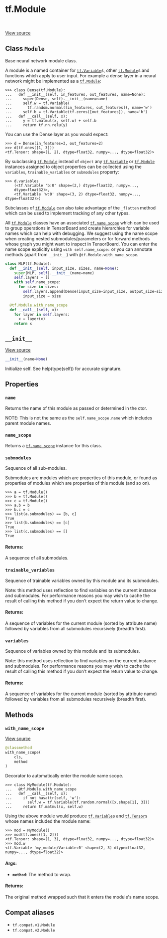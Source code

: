 <div itemscope itemtype="http://developers.google.com/ReferenceObject">
<meta itemprop="name" content="tf.Module" />
<meta itemprop="path" content="Stable" />
<meta itemprop="property" content="name"/>
<meta itemprop="property" content="name_scope"/>
<meta itemprop="property" content="submodules"/>
<meta itemprop="property" content="trainable_variables"/>
<meta itemprop="property" content="variables"/>
<meta itemprop="property" content="__init__"/>
<meta itemprop="property" content="with_name_scope"/>
</div>

# tf.Module

<!-- Insert buttons and diff -->

<table class="tfo-notebook-buttons tfo-api" align="left">
</table>

<a target="_blank" href="/code/stable/tensorflow/python/module/module.py">View source</a>



## Class `Module`

Base neural network module class.



<!-- Placeholder for "Used in" -->

A module is a named container for <a href="../tf/Variable.md"><code>tf.Variable</code></a>s, other <a href="../tf/Module.md"><code>tf.Module</code></a>s and
functions which apply to user input. For example a dense layer in a neural
network might be implemented as a <a href="../tf/Module.md"><code>tf.Module</code></a>:

 ```
 >>> class Dense(tf.Module):
 ...   def __init__(self, in_features, out_features, name=None):
 ...     super(Dense, self).__init__(name=name)
 ...     self.w = tf.Variable(
 ...       tf.random.normal([in_features, out_features]), name='w')
 ...     self.b = tf.Variable(tf.zeros([out_features]), name='b')
 ...   def __call__(self, x):
 ...     y = tf.matmul(x, self.w) + self.b
 ...     return tf.nn.relu(y)
 ```

You can use the Dense layer as you would expect:

```
>>> d = Dense(in_features=3, out_features=2)
>>> d(tf.ones([1, 3]))
<tf.Tensor: shape=(1, 2), dtype=float32, numpy=..., dtype=float32)>
```


By subclassing <a href="../tf/Module.md"><code>tf.Module</code></a> instead of `object` any <a href="../tf/Variable.md"><code>tf.Variable</code></a> or
<a href="../tf/Module.md"><code>tf.Module</code></a> instances assigned to object properties can be collected using
the `variables`, `trainable_variables` or `submodules` property:

```
>>> d.variables
    (<tf.Variable 'b:0' shape=(2,) dtype=float32, numpy=...,
    dtype=float32)>,
    <tf.Variable 'w:0' shape=(3, 2) dtype=float32, numpy=..., dtype=float32)>)
```


Subclasses of <a href="../tf/Module.md"><code>tf.Module</code></a> can also take advantage of the `_flatten` method
which can be used to implement tracking of any other types.

All <a href="../tf/Module.md"><code>tf.Module</code></a> classes have an associated <a href="../tf/name_scope.md"><code>tf.name_scope</code></a> which can be used
to group operations in TensorBoard and create hierarchies for variable names
which can help with debugging. We suggest using the name scope when creating
nested submodules/parameters or for forward methods whose graph you might want
to inspect in TensorBoard. You can enter the name scope explicitly using
`with self.name_scope:` or you can annotate methods (apart from `__init__`)
with `@tf.Module.with_name_scope`.

```python
class MLP(tf.Module):
  def __init__(self, input_size, sizes, name=None):
    super(MLP, self).__init__(name=name)
    self.layers = []
    with self.name_scope:
      for size in sizes:
        self.layers.append(Dense(input_size=input_size, output_size=size))
        input_size = size

  @tf.Module.with_name_scope
  def __call__(self, x):
    for layer in self.layers:
      x = layer(x)
    return x
```

<h2 id="__init__"><code>__init__</code></h2>

<a target="_blank" href="/code/stable/tensorflow/python/module/module.py">View source</a>

``` python
__init__(name=None)
```

Initialize self.  See help(type(self)) for accurate signature.




## Properties

<h3 id="name"><code>name</code></h3>

Returns the name of this module as passed or determined in the ctor.

NOTE: This is not the same as the `self.name_scope.name` which includes
parent module names.

<h3 id="name_scope"><code>name_scope</code></h3>

Returns a <a href="../tf/name_scope.md"><code>tf.name_scope</code></a> instance for this class.


<h3 id="submodules"><code>submodules</code></h3>

Sequence of all sub-modules.

Submodules are modules which are properties of this module, or found as
properties of modules which are properties of this module (and so on).

```
>>> a = tf.Module()
>>> b = tf.Module()
>>> c = tf.Module()
>>> a.b = b
>>> b.c = c
>>> list(a.submodules) == [b, c]
True
>>> list(b.submodules) == [c]
True
>>> list(c.submodules) == []
True
```

#### Returns:

A sequence of all submodules.


<h3 id="trainable_variables"><code>trainable_variables</code></h3>

Sequence of trainable variables owned by this module and its submodules.

Note: this method uses reflection to find variables on the current instance
and submodules. For performance reasons you may wish to cache the result
of calling this method if you don't expect the return value to change.

#### Returns:

A sequence of variables for the current module (sorted by attribute
name) followed by variables from all submodules recursively (breadth
first).


<h3 id="variables"><code>variables</code></h3>

Sequence of variables owned by this module and its submodules.

Note: this method uses reflection to find variables on the current instance
and submodules. For performance reasons you may wish to cache the result
of calling this method if you don't expect the return value to change.

#### Returns:

A sequence of variables for the current module (sorted by attribute
name) followed by variables from all submodules recursively (breadth
first).




## Methods

<h3 id="with_name_scope"><code>with_name_scope</code></h3>

<a target="_blank" href="/code/stable/tensorflow/python/module/module.py">View source</a>

``` python
@classmethod
with_name_scope(
    cls,
    method
)
```

Decorator to automatically enter the module name scope.

```
>>> class MyModule(tf.Module):
...   @tf.Module.with_name_scope
...   def __call__(self, x):
...     if not hasattr(self, 'w'):
...       self.w = tf.Variable(tf.random.normal([x.shape[1], 3]))
...     return tf.matmul(x, self.w)
```

Using the above module would produce <a href="../tf/Variable.md"><code>tf.Variable</code></a>s and <a href="../tf/Tensor.md"><code>tf.Tensor</code></a>s whose
names included the module name:

```
>>> mod = MyModule()
>>> mod(tf.ones([1, 2]))
<tf.Tensor: shape=(1, 3), dtype=float32, numpy=..., dtype=float32)>
>>> mod.w
<tf.Variable 'my_module/Variable:0' shape=(2, 3) dtype=float32,
numpy=..., dtype=float32)>
```

#### Args:


* <b>`method`</b>: The method to wrap.


#### Returns:

The original method wrapped such that it enters the module's name scope.






## Compat aliases

* `tf.compat.v1.Module`
* `tf.compat.v2.Module`


